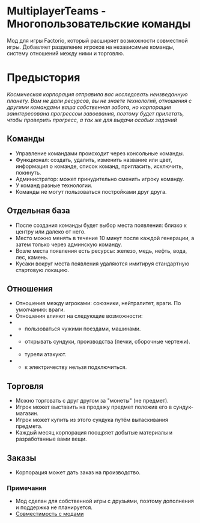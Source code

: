 # MultiplayerTeams - Многопользовательские команды

Мод для игры Factorio, который расширяет возможности совместной игры.
Добавляет разделение игроков на независимые команды, систему отношений между ними и торговлю.

# Предыстория

_Космическая корпорация отправила вас исследовать неизведанную планету. Вам не дали ресурсов, вы не знаете технологий, отношения с другими командами ваша собственная забота, но корпорация заинтересована прогрессом завоевания, поэтому будет прилетать, чтобы проверить прогресс, а так же для выдачи особых заданий_

## Команды

- Управление командами происходит через консольные команды.
- Функционал: создать, удалить, изменить название или цвет, информация о команде, список команд, пригласить, исключить, покинуть.
- Администратор: может принудительно сменить игроку команду.
- У команд разные технологии.
- Команды не могут пользоваться постройками друг друга.

## Отдельная база

- После создания команды будет выбор места появления: близко к центру или далеко от него.
- Место можно менять в течение 10 минут после каждой генерации, а затем только через админскую команду.
- Возле места появления есть ресурсы: железо, медь, нефть, вода, лес, камень.
- Кусаки вокруг места появления удаляются имитируя стандартную стартовую локацию.

## Отношения

- Отношения между игроками: союзники, нейтралитет, враги. По умолчанию: враги.
- Отношения влияют на следующие возможности:
- - пользоваться чужими поездами, машинами.
- - открывать сундуки, производства (печки, сборочные чертежи).
- - турели атакуют.
- - к электричеству нельзя подключиться.

## Торговля

- Можно торговать с друг другом за "монеты" (не предмет).
- Игрок может выставить на продажу предмет положив его в сундук-магазин.
- Игрок может купить из этого сундука путём вытаскивания предмета.
- Каждый месяц корпорация поощряет добытые материалы и разработанные вами вещи.

## Заказы

- Корпорация может дать заказ на производство.

### Примечания

- Мод сделан для собственной игры с друзьями, поэтому дополнения и поддержка не планируется.
- [Совместимость с модами](https://docs.google.com/spreadsheets/d/1AWXs7sfuGtYx-ApeeKdqJi8vllgZWvmVw8iFvYrjDOE/edit?usp=sharing)
